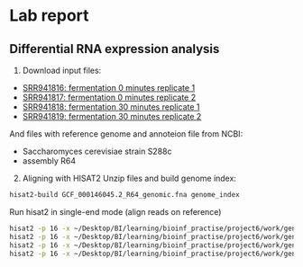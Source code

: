 # Lab report 
## Differential RNA expression analysis

1. Download input files:
- [SRR941816: fermentation 0 minutes replicate 1](tp.sra.ebi.ac.uk/vol1/fastq/SRR941/SRR941816/SRR941816.fastq.gz)
- [SRR941817: fermentation 0 minutes replicate 2](ftp.sra.ebi.ac.uk/vol1/fastq/SRR941/SRR941817/SRR941817.fastq.gz)
- [SRR941818: fermentation 30 minutes replicate 1](ftp.sra.ebi.ac.uk/vol1/fastq/SRR941/SRR941818/SRR941818.fastq.gz)
- [SRR941819: fermentation 30 minutes replicate 2](ftp.sra.ebi.ac.uk/vol1/fastq/SRR941/SRR941819/SRR941819.fastq.gz)

And files with reference genome and annoteion file from NCBI:
- Saccharomyces cerevisiae strain S288c
- assembly R64 
2. Aligning with HISAT2
  Unzip files and build genome index:
  ```bash
  hisat2-build GCF_000146045.2_R64_genomic.fna genome_index
  ```
  Run hisat2 in single-end mode (align reads on reference)
  ```bash
  hisat2 -p 16 -x ~/Desktop/BI/learning/bioinf_practise/project6/work/genome_index -U raw_data/SRR941816.fastq | samtools sort > SRR941816.bam
  hisat2 -p 16 -x ~/Desktop/BI/learning/bioinf_practise/project6/work/genome_index -U raw_data/SRR941817.fastq | samtools sort > SRR941817.bam
  hisat2 -p 16 -x ~/Desktop/BI/learning/bioinf_practise/project6/work/genome_index -U raw_data/SRR941818.fastq | samtools sort > SRR941818.bam
  hisat2 -p 16 -x ~/Desktop/BI/learning/bioinf_practise/project6/work/genome_index -U raw_data/SRR941819.fastq | samtools sort > SRR941819.bam
  ```
  
